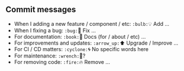 ## Commit messages


* When I adding a new feature / component / etc: `:bulb:`:bulb: Add ...
* When I fixing a bug: `:bug:`:bug: Fix ...
* For documentation: `:book:`:book: Docs (for / about / etc) ...
* For improvements and updates: `:arrow_up:`:arrow_up: Upgrade / Improve ...
* For CI / CD matters: `:cyclone:`:cyclone: ​​No specific words here
* For maintenance: `:wrench:`:wrench:?
* For removing code: `:fire:`:fire: Remove ...
